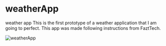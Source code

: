 # weatherApp
weather app
This is the first prototype of a weather application that I am going to perfect.
This app was made following instructions from FaztTech.


![weatherApp](https://user-images.githubusercontent.com/83305255/189157022-0167351b-c5f1-4e9f-8d67-b0897b8629c2.png)
